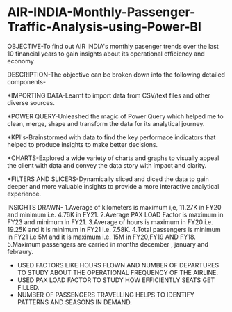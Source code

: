 # AIR-INDIA-Monthly-Passenger-Traffic-Analysis-using-Power-BI
OBJECTIVE-To find out AIR INDIA's monthly pasenger trends over the last 10 financial years to gain insights about its operational efficiency and  economy 

DESCRIPTION-The objective can be broken down into the following detailed components-

*IMPORTING DATA-Learnt to import data from CSV/text files and other diverse sources.

*POWER QUERY-Unleashed the magic of Power Query which helped me to clean, merge, shape and transform the data for its analytical journey.

*KPI's-Brainstormed with data to find the key performace indicators that helped to produce insights to make better decisions.

*CHARTS-Explored a wide variety of charts and graphs to visually appeal the client with data and convey the data story with impact and clarity.

*FILTERS AND SLICERS-Dynamically sliced and diced the data to gain deeper and more valuable insights to provide a more interactive analytical experience.

INSIGHTS DRAWN-
1.Average of kilometers is maximum i,e, 11.27K in FY20 and minimum i.e. 4.76K in FY21.
2.Average PAX LOAD Factor is maximum in FY23 and minimum in FY21.
3.Average of hours is maximum in FY20 i.e. 19.25K and it is minimum in FY21 i.e. 7.58K.
4.Total passengers is minimum in FY21 i.e 5M and it is maximum i.e. 15M in FY20,FY19 AND FY18.
5.Maximum passengers are carried in months december , january and febraury.
*  USED FACTORS LIKE HOURS FLOWN AND NUMBER OF DEPARTURES TO STUDY ABOUT THE OPERATIONAL FREQUENCY OF THE AIRLINE.
*  USED PAX LOAD FACTOR TO STUDY HOW EFFICIENTLY SEATS GET FILLED.
*  NUMBER OF PASSENGERS TRAVELLING HELPS TO IDENTIFY PATTERNS AND SEASONS IN DEMAND.
